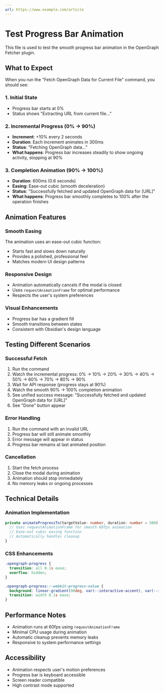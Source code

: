 ```yaml
---
url: https://www.example.com/article
---
```


# Test Progress Bar Animation

This file is used to test the smooth progress bar animation in the OpenGraph Fetcher plugin.

## What to Expect

When you run the "Fetch OpenGraph Data for Current File" command, you should see:

### 1. Initial State
- Progress bar starts at 0%
- Status shows "Extracting URL from current file..."

### 2. Incremental Progress (0% → 90%)
- **Increment**: +10% every 2 seconds
- **Duration**: Each increment animates in 300ms
- **Status**: "Fetching OpenGraph data..."
- **What happens**: Progress bar increases steadily to show ongoing activity, stopping at 90%

### 3. Completion Animation (90% → 100%)
- **Duration**: 600ms (0.6 seconds)
- **Easing**: Ease-out cubic (smooth deceleration)
- **Status**: "Successfully fetched and updated OpenGraph data for [URL]"
- **What happens**: Progress bar smoothly completes to 100% after the operation finishes

## Animation Features

### Smooth Easing
The animation uses an ease-out cubic function:
- Starts fast and slows down naturally
- Provides a polished, professional feel
- Matches modern UI design patterns

### Responsive Design
- Animation automatically cancels if the modal is closed
- Uses `requestAnimationFrame` for optimal performance
- Respects the user's system preferences

### Visual Enhancements
- Progress bar has a gradient fill
- Smooth transitions between states
- Consistent with Obsidian's design language

## Testing Different Scenarios

### Successful Fetch
1. Run the command
2. Watch the incremental progress: 0% → 10% → 20% → 30% → 40% → 50% → 60% → 70% → 80% → 90%
3. Wait for API response (progress stays at 90%)
4. Watch the smooth 90% → 100% completion animation
5. See unified success message: "Successfully fetched and updated OpenGraph data for [URL]"
6. See "Done" button appear

### Error Handling
1. Run the command with an invalid URL
2. Progress bar will still animate smoothly
3. Error message will appear in status
4. Progress bar remains at last animated position

### Cancellation
1. Start the fetch process
2. Close the modal during animation
3. Animation should stop immediately
4. No memory leaks or ongoing processes

## Technical Details

### Animation Implementation
```typescript
private animateProgressTo(targetValue: number, duration: number = 500): Promise<void> {
  // Uses requestAnimationFrame for smooth 60fps animation
  // Ease-out cubic easing function
  // Automatically handles cleanup
}
```

### CSS Enhancements
```css
.opengraph-progress {
  transition: all 0.1s ease;
  overflow: hidden;
}

.opengraph-progress::-webkit-progress-value {
  background: linear-gradient(90deg, var(--interactive-accent), var(--interactive-accent-hover));
  transition: width 0.1s ease;
}
```

## Performance Notes

- Animation runs at 60fps using `requestAnimationFrame`
- Minimal CPU usage during animation
- Automatic cleanup prevents memory leaks
- Responsive to system performance settings

## Accessibility

- Animation respects user's motion preferences
- Progress bar is keyboard accessible
- Screen reader compatible
- High contrast mode supported 
